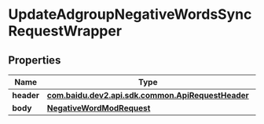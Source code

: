

# UpdateAdgroupNegativeWordsSyncRequestWrapper


## Properties

Name | Type | Description | Notes
------------ | ------------- | ------------- | -------------
**header** | [**com.baidu.dev2.api.sdk.common.ApiRequestHeader**](com.baidu.dev2.api.sdk.common.ApiRequestHeader.md) |  |  [optional]
**body** | [**NegativeWordModRequest**](NegativeWordModRequest.md) |  |  [optional]



